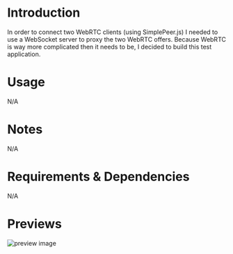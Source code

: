 # Introduction
In order to connect two WebRTC clients (using SimplePeer.js) I needed to use a WebSocket server to proxy the two WebRTC offers. Because WebRTC is way more complicated then it needs to be, I decided to build this test application.

# Usage
N/A

# Notes
N/A

# Requirements & Dependencies
N/A

# Previews
![preview image](../screenshots/screenshot.png)
